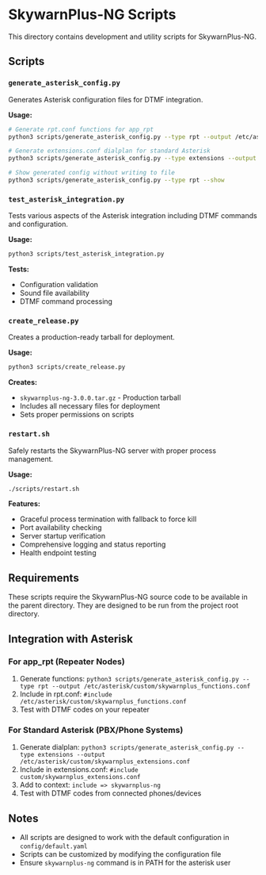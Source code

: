# SkywarnPlus-NG Scripts

This directory contains development and utility scripts for SkywarnPlus-NG.

## Scripts

### `generate_asterisk_config.py`
Generates Asterisk configuration files for DTMF integration.

**Usage:**
```bash
# Generate rpt.conf functions for app_rpt
python3 scripts/generate_asterisk_config.py --type rpt --output /etc/asterisk/custom/skywarnplus_functions.conf

# Generate extensions.conf dialplan for standard Asterisk
python3 scripts/generate_asterisk_config.py --type extensions --output /etc/asterisk/custom/skywarnplus_extensions.conf

# Show generated config without writing to file
python3 scripts/generate_asterisk_config.py --type rpt --show
```

### `test_asterisk_integration.py`
Tests various aspects of the Asterisk integration including DTMF commands and configuration.

**Usage:**
```bash
python3 scripts/test_asterisk_integration.py
```

**Tests:**
- Configuration validation
- Sound file availability
- DTMF command processing

### `create_release.py`
Creates a production-ready tarball for deployment.

**Usage:**
```bash
python3 scripts/create_release.py
```

**Creates:**
- `skywarnplus-ng-3.0.0.tar.gz` - Production tarball
- Includes all necessary files for deployment
- Sets proper permissions on scripts

### `restart.sh`
Safely restarts the SkywarnPlus-NG server with proper process management.

**Usage:**
```bash
./scripts/restart.sh
```

**Features:**
- Graceful process termination with fallback to force kill
- Port availability checking
- Server startup verification
- Comprehensive logging and status reporting
- Health endpoint testing

## Requirements

These scripts require the SkywarnPlus-NG source code to be available in the parent directory. They are designed to be run from the project root directory.

## Integration with Asterisk

### For app_rpt (Repeater Nodes)
1. Generate functions: `python3 scripts/generate_asterisk_config.py --type rpt --output /etc/asterisk/custom/skywarnplus_functions.conf`
2. Include in rpt.conf: `#include /etc/asterisk/custom/skywarnplus_functions.conf`
3. Test with DTMF codes on your repeater

### For Standard Asterisk (PBX/Phone Systems)
1. Generate dialplan: `python3 scripts/generate_asterisk_config.py --type extensions --output /etc/asterisk/custom/skywarnplus_extensions.conf`
2. Include in extensions.conf: `#include custom/skywarnplus_extensions.conf`
3. Add to context: `include => skywarnplus-ng`
4. Test with DTMF codes from connected phones/devices

## Notes

- All scripts are designed to work with the default configuration in `config/default.yaml`
- Scripts can be customized by modifying the configuration file
- Ensure `skywarnplus-ng` command is in PATH for the asterisk user
